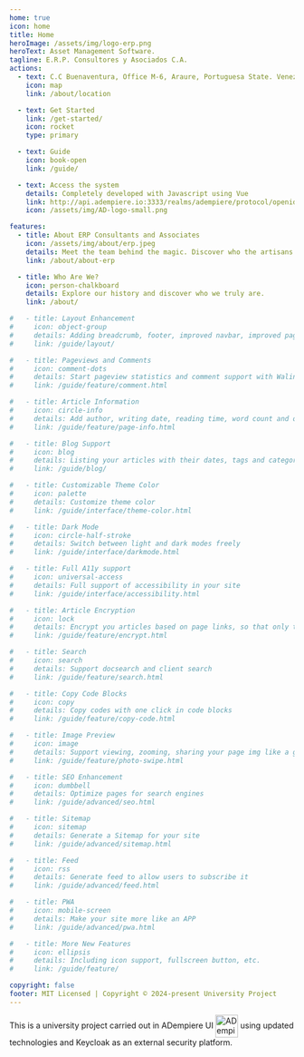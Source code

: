 ```yaml
---
home: true
icon: home
title: Home
heroImage: /assets/img/logo-erp.png
heroText: Asset Management Software.
tagline: E.R.P. Consultores y Asociados C.A.
actions:
  - text: C.C Buenaventura, Office M-6, Araure, Portuguesa State. Venezuela.
    icon: map
    link: /about/location

  - text: Get Started
    link: /get-started/
    icon: rocket
    type: primary

  - text: Guide
    icon: book-open
    link: /guide/

  - text: Access the system
    details: Completely developed with Javascript using Vue
    link: http://api.adempiere.io:3333/realms/adempiere/protocol/openid-connect/auth?response_type=code&redirect_uri=http%3A%2F%2Fapi.adempiere.io%3A8080%2Fwebui&state=QURfQXBwUmVnaXN0cmF0aW9uX0lEPTEwMDAwMDZ8QXBwbGljYXRpb25UeXBlPU9JQQ%3D%3D&client_id=adempiere-zk-cli&scope=openid+email+profile
    icon: /assets/img/AD-logo-small.png

features:
  - title: About ERP Consultants and Associates
    icon: /assets/img/about/erp.jpeg
    details: Meet the team behind the magic. Discover who the artisans are that make this project possible.
    link: /about/about-erp

  - title: Who Are We?
    icon: person-chalkboard
    details: Explore our history and discover who we truly are.
    link: /about/

#   - title: Layout Enhancement
#     icon: object-group
#     details: Adding breadcrumb, footer, improved navbar, improved page nav and etc.
#     link: /guide/layout/

#   - title: Pageviews and Comments
#     icon: comment-dots
#     details: Start pageview statistics and comment support with Waline
#     link: /guide/feature/comment.html

#   - title: Article Information
#     icon: circle-info
#     details: Add author, writing date, reading time, word count and other information to your article
#     link: /guide/feature/page-info.html

#   - title: Blog Support
#     icon: blog
#     details: Listing your articles with their dates, tags and categories with some awesome layouts
#     link: /guide/blog/

#   - title: Customizable Theme Color
#     icon: palette
#     details: Customize theme color
#     link: /guide/interface/theme-color.html

#   - title: Dark Mode
#     icon: circle-half-stroke
#     details: Switch between light and dark modes freely
#     link: /guide/interface/darkmode.html

#   - title: Full A11y support
#     icon: universal-access
#     details: Full support of accessibility in your site
#     link: /guide/interface/accessibility.html

#   - title: Article Encryption
#     icon: lock
#     details: Encrypt you articles based on page links, so that only the one you want could see them
#     link: /guide/feature/encrypt.html

#   - title: Search
#     icon: search
#     details: Support docsearch and client search
#     link: /guide/feature/search.html

#   - title: Copy Code Blocks
#     icon: copy
#     details: Copy codes with one click in code blocks
#     link: /guide/feature/copy-code.html

#   - title: Image Preview
#     icon: image
#     details: Support viewing, zooming, sharing your page img like a gallery
#     link: /guide/feature/photo-swipe.html

#   - title: SEO Enhancement
#     icon: dumbbell
#     details: Optimize pages for search engines
#     link: /guide/advanced/seo.html

#   - title: Sitemap
#     icon: sitemap
#     details: Generate a Sitemap for your site
#     link: /guide/advanced/sitemap.html

#   - title: Feed
#     icon: rss
#     details: Generate feed to allow users to subscribe it
#     link: /guide/advanced/feed.html

#   - title: PWA
#     icon: mobile-screen
#     details: Make your site more like an APP
#     link: /guide/advanced/pwa.html

#   - title: More New Features
#     icon: ellipsis
#     details: Including icon support, fullscreen button, etc.
#     link: /guide/feature/

copyright: false
footer: MIT Licensed | Copyright © 2024-present University Project
---
```


This is a university project carried out in ADempiere UI <img src="./.vuepress/public/assets/icon/logo.png" alt="ADempiere Logo" style="height: 40px; vertical-align: middle;">  using updated technologies and Keycloak as an external security platform.

<!-- 
## 🚀Usage

::: code-tabs#language

@tab TS

```ts title=".vuepress/config.ts"
import { defineUserConfig } from "vuepress";
import { hopeTheme } from "vuepress-theme-hope";

export default defineUserConfig({
  theme: hopeTheme({
    // your theme config here
  }),
});
```

@tab JS

```js title=".vuepress/config.js"
import { hopeTheme } from "vuepress-theme-hope";

export default {
  theme: hopeTheme({
    // your theme config here
  }),
};
```

::: -->